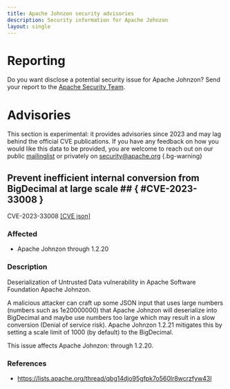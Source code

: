 ```yaml
---
title: Apache Johnzon security advisories
description: Security information for Apache Johnzon
layout: single
---
```


# Reporting

Do you want disclose a potential security issue for Apache Johnzon? Send your report to the  [Apache Security Team](mailto:security@apache.org).

# Advisories

This section is experimental: it provides advisories since 2023 and may lag behind the official CVE publications. If you have any feedback on how you would like this data to be provided, you are welcome to reach out on our public [mailinglist](/mailinglist) or privately on [security@apache.org](mailto:security@apache.org)
{.bg-warning}

## Prevent inefficient internal conversion from BigDecimal at large scale ## { #CVE-2023-33008 }

CVE-2023-33008 [\[CVE json\]](./CVE-2023-33008.cve.json)

### Affected

* Apache Johnzon through 1.2.20


### Description

<div>Deserialization of Untrusted Data vulnerability in Apache Software Foundation Apache Johnzon.<br></div><p>A malicious attacker can craft up some JSON input that uses large numbers (numbers such as&nbsp;1e20000000) that Apache Johnzon will deserialize into BigDecimal and maybe use numbers too large which may result in a slow conversion (Denial of service risk). Apache Johnzon 1.2.21 mitigates this by setting a scale limit of 1000 (by default) to the BigDecimal. <br></p><p>This issue affects Apache Johnzon: through 1.2.20.</p>

### References
* https://lists.apache.org/thread/qbg14djo95gfpk7o560lr8wcrzfyw43l
